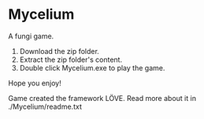 # Mycelium
A fungi game.

1. Download the zip folder.
2. Extract the zip folder's content.
3. Double click Mycelium.exe to play the game.

Hope you enjoy!

Game created the framework LÖVE. Read more about it in ./Mycelium/readme.txt
